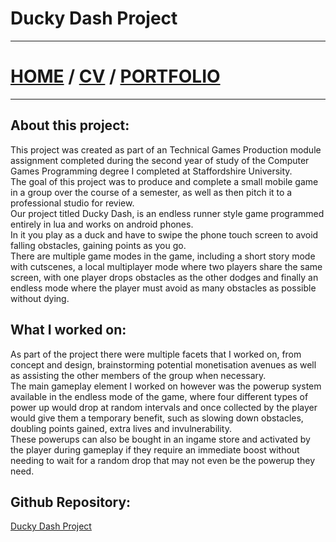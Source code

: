 # Ducky Dash Project
---
# [HOME](https://thomasgriffiths12.github.io) / [CV](https://thomasgriffiths12.github.io/CV) / [PORTFOLIO](https://thomasgriffiths12.github.io/Portfolio)
---

## About this project:
This project was created as part of an Technical Games Production module assignment completed during the second year of study of the Computer Games Programming degree I completed at Staffordshire University. <br>
The goal of this project was to produce and complete a small mobile game in a group over the course of a semester, as well as then pitch it to a professional studio for review.<br>
Our project titled Ducky Dash, is an endless runner style game programmed entirely in lua and works on android phones.<br>
In it you play as a duck and have to swipe the phone touch screen to avoid falling obstacles, gaining points as you go.<br>
There are multiple game modes in the game, including a short story mode with cutscenes, a local multiplayer mode where two players share the same screen, with one player drops obstacles as the other dodges and finally an endless mode where the player must avoid as many obstacles as possible without dying.

## What I worked on:
As part of the project there were multiple facets that I worked on, from concept and design, brainstorming potential monetisation avenues as well as assisting the other members of the group when necessary.<br> 
The main gameplay element I worked on however was the powerup system available in the endless mode of the game, where four different types of power up would drop at random intervals and once collected by the player would give them a temporary benefit, such as slowing down obstacles, doubling points gained, extra lives and invulnerability.<br>
These powerups can also be bought in an ingame store and activated by the player during gameplay if they require an immediate boost without needing to wait for a random drop that may not even be the powerup they need.<br>

## Github Repository:
[Ducky Dash Project](https://github.com/ThomasGriffiths12/Ducky-Dash)
